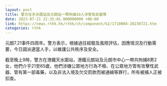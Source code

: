 ```yaml
---
layout: post
title: 警方在天水圍站及元朗站一帶拘捕10人涉管有武器等
date: 2023-07-21 22:35:01.000000000 +08:00
link: https://news.rthk.hk/rthk/ch/component/k2/1710004-20230721.htm
categories: rthk
---
```


元朗7.21事件四周年。警方表示，根據過往經驗及風險評估，因應情況及行動需要，今日調派適當人手，以維護公共秩序及安全。
 
截至晚上9時，警方在港鐵天水圍站，港鐵元朗站及元朗市中心一帶共拘捕8男2女，他們介乎21至65歲，他們涉嫌公眾地方行為不檢、在公眾地方管有攻擊性武器、管有第一部毒藥，以及非法入境及欠交罰款而被通緝等罪行，所有被捕人正被扣查。
